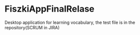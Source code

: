 # FiszkiAppFinalRelase
Desktop application for learning vocabulary, the test file is in the repository(SCRUM in JIRA)
